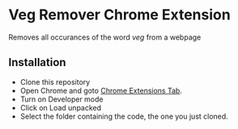 # Veg Remover Chrome Extension
Removes all occurances of the word *veg* from a webpage

## Installation
 - Clone this repository
 - Open Chrome and goto [Chrome Extensions Tab](chrome://extensions/).
 - Turn on Developer mode
 - Click on Load unpacked
 - Select the folder containing the code, the one you just cloned.
